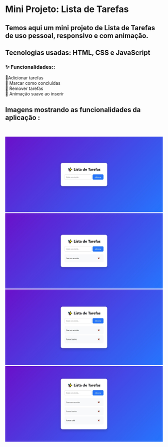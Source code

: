 <h1>Mini Projeto: Lista de Tarefas</h1>
<h2>Temos aqui um mini projeto de Lista de Tarefas de uso pessoal, responsivo e com animação.</h2>
<h2>Tecnologias usadas: HTML, CSS e JavaScript</h2>
<h3>✨ Funcionalidades::</h3>
<p>🔹Adicionar tarefas<br>
🔹 Marcar como concluídas<br>
🔹 Remover tarefas<br>
🔹 Animação suave ao inserir <br>
<h2>Imagens mostrando as funcionalidades da aplicação :</h2><br>
 
<img src="https://github.com/jacqueduda/Lista-de-Tarefas/blob/main/assets/Foto1.jpeg?raw=true"><br>
<img src="https://github.com/jacqueduda/Lista-de-Tarefas/blob/main/assets/Foto2.jpeg?raw=true"><br>
<img src="https://github.com/jacqueduda/Lista-de-Tarefas/blob/main/assets/Foto3.jpeg?raw=true"> <br>
<img src="https://github.com/jacqueduda/Lista-de-Tarefas/blob/main/assets/Foto4.jpeg?raw=true">



 
